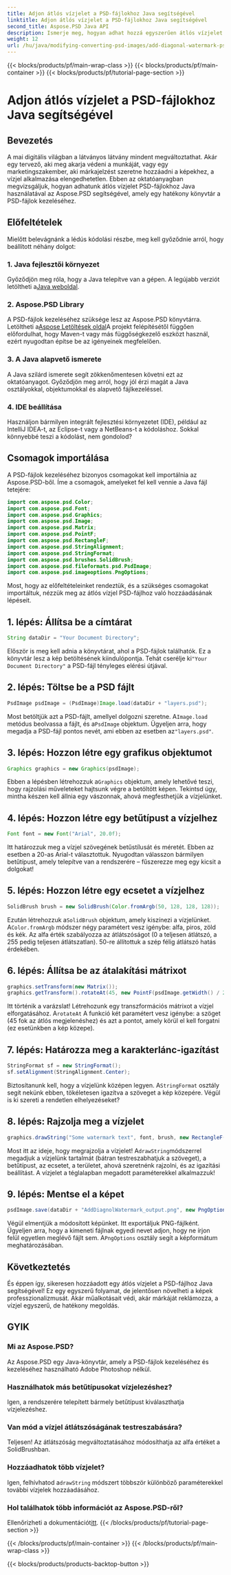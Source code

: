 ```yaml
---
title: Adjon átlós vízjelet a PSD-fájlokhoz Java segítségével
linktitle: Adjon átlós vízjelet a PSD-fájlokhoz Java segítségével
second_title: Aspose.PSD Java API
description: Ismerje meg, hogyan adhat hozzá egyszerűen átlós vízjelet PSD-fájlokhoz Java használatával az Aspose.PSD-vel. Útmutató lépésről lépésre a képek magabiztos javításához.
weight: 12
url: /hu/java/modifying-converting-psd-images/add-diagonal-watermark-psd-files/
---
```


{{< blocks/products/pf/main-wrap-class >}}
{{< blocks/products/pf/main-container >}}
{{< blocks/products/pf/tutorial-page-section >}}

# Adjon átlós vízjelet a PSD-fájlokhoz Java segítségével

## Bevezetés
A mai digitális világban a látványos látvány mindent megváltoztathat. Akár egy tervező, aki meg akarja védeni a munkáját, vagy egy marketingszakember, aki márkajelzést szeretne hozzáadni a képekhez, a vízjel alkalmazása elengedhetetlen. Ebben az oktatóanyagban megvizsgáljuk, hogyan adhatunk átlós vízjelet PSD-fájlokhoz Java használatával az Aspose.PSD segítségével, amely egy hatékony könyvtár a PSD-fájlok kezeléséhez.
## Előfeltételek
Mielőtt belevágnánk a lédús kódolási részbe, meg kell győződnie arról, hogy beállított néhány dolgot:
### 1. Java fejlesztői környezet
 Győződjön meg róla, hogy a Java telepítve van a gépen. A legújabb verziót letöltheti a[Java weboldal](https://www.oracle.com/java/technologies/javase-jdk11-downloads.html).
### 2. Aspose.PSD Library
 A PSD-fájlok kezeléséhez szüksége lesz az Aspose.PSD könyvtárra. Letöltheti a[Aspose Letöltések oldal](https://releases.aspose.com/psd/java/)A projekt felépítésétől függően előfordulhat, hogy Maven-t vagy más függőségkezelő eszközt használ, ezért nyugodtan építse be az igényeinek megfelelően.
### 3. A Java alapvető ismerete
A Java szilárd ismerete segít zökkenőmentesen követni ezt az oktatóanyagot. Győződjön meg arról, hogy jól érzi magát a Java osztályokkal, objektumokkal és alapvető fájlkezeléssel.
### 4. IDE beállítása
Használjon bármilyen integrált fejlesztési környezetet (IDE), például az IntelliJ IDEA-t, az Eclipse-t vagy a NetBeans-t a kódoláshoz. Sokkal könnyebbé teszi a kódolást, nem gondolod?
## Csomagok importálása
A PSD-fájlok kezeléséhez bizonyos csomagokat kell importálnia az Aspose.PSD-ből. Íme a csomagok, amelyeket fel kell vennie a Java fájl tetejére:
```java
import com.aspose.psd.Color;
import com.aspose.psd.Font;
import com.aspose.psd.Graphics;
import com.aspose.psd.Image;
import com.aspose.psd.Matrix;
import com.aspose.psd.PointF;
import com.aspose.psd.RectangleF;
import com.aspose.psd.StringAlignment;
import com.aspose.psd.StringFormat;
import com.aspose.psd.brushes.SolidBrush;
import com.aspose.psd.fileformats.psd.PsdImage;
import com.aspose.psd.imageoptions.PngOptions;
```
Most, hogy az előfeltételeinket rendeztük, és a szükséges csomagokat importáltuk, nézzük meg az átlós vízjel PSD-fájlhoz való hozzáadásának lépéseit.
## 1. lépés: Állítsa be a címtárat
```java
String dataDir = "Your Document Directory";
```
Először is meg kell adnia a könyvtárat, ahol a PSD-fájlok találhatók. Ez a könyvtár lesz a kép betöltésének kiindulópontja. Tehát cserélje ki`"Your Document Directory"` a PSD-fájl tényleges elérési útjával.
## 2. lépés: Töltse be a PSD fájlt
```java
PsdImage psdImage = (PsdImage)Image.load(dataDir + "layers.psd");
```
 Most betöltjük azt a PSD-fájlt, amellyel dolgozni szeretne. A`Image.load` metódus beolvassa a fájlt, és a`PsdImage` objektum. Ügyeljen arra, hogy megadja a PSD-fájl pontos nevét, ami ebben az esetben az`"layers.psd"`.
## 3. lépés: Hozzon létre egy grafikus objektumot
```java
Graphics graphics = new Graphics(psdImage);
```
 Ebben a lépésben létrehozzuk a`Graphics` objektum, amely lehetővé teszi, hogy rajzolási műveleteket hajtsunk végre a betöltött képen. Tekintsd úgy, mintha készen kell állnia egy vászonnak, ahová megfesthetjük a vízjelünket.
## 4. lépés: Hozzon létre egy betűtípust a vízjelhez
```java
Font font = new Font("Arial", 20.0f);
```
Itt határozzuk meg a vízjel szövegének betűstílusát és méretét. Ebben az esetben a 20-as Arial-t választottuk. Nyugodtan válasszon bármilyen betűtípust, amely telepítve van a rendszerére – fűszerezze meg egy kicsit a dolgokat!
## 5. lépés: Hozzon létre egy ecsetet a vízjelhez
```java
SolidBrush brush = new SolidBrush(Color.fromArgb(50, 128, 128, 128));
```
 Ezután létrehozzuk a`SolidBrush` objektum, amely kiszínezi a vízjelünket. A`Color.fromArgb` módszer négy paramétert vesz igénybe: alfa, piros, zöld és kék. Az alfa érték szabályozza az átlátszóságot (0 a teljesen átlátszó, a 255 pedig teljesen átlátszatlan). 50-re állítottuk a szép félig átlátszó hatás érdekében.
## 6. lépés: Állítsa be az átalakítási mátrixot
```java
graphics.setTransform(new Matrix());
graphics.getTransform().rotateAt(45, new PointF(psdImage.getWidth() / 2, psdImage.getHeight() / 2));
```
 Itt történik a varázslat! Létrehozunk egy transzformációs mátrixot a vízjel elforgatásához. A`rotateAt` A funkció két paramétert vesz igénybe: a szöget (45 fok az átlós megjelenéshez) és azt a pontot, amely körül el kell forgatni (ez esetünkben a kép közepe).
## 7. lépés: Határozza meg a karakterlánc-igazítást
```java
StringFormat sf = new StringFormat();
sf.setAlignment(StringAlignment.Center);
```
 Biztosítanunk kell, hogy a vízjelünk középen legyen. A`StringFormat` osztály segít nekünk ebben, tökéletesen igazítva a szöveget a kép közepére. Végül is ki szereti a rendetlen elhelyezéseket?
## 8. lépés: Rajzolja meg a vízjelet
```java
graphics.drawString("Some watermark text", font, brush, new RectangleF(0, psdImage.getHeight() / 2, psdImage.getWidth(), psdImage.getHeight() / 2), sf);
```
 Most itt az ideje, hogy megrajzolja a vízjelet! A`drawString`módszerrel megadjuk a vízjelünk tartalmát (bátran testreszabhatjuk a szöveget), a betűtípust, az ecsetet, a területet, ahová szeretnénk rajzolni, és az igazítási beállítást. A vízjelet a téglalapban megadott paraméterekkel alkalmazzuk!
## 9. lépés: Mentse el a képet
```java
psdImage.save(dataDir + "AddDiagnolWatermark_output.png", new PngOptions());
```
 Végül elmentjük a módosított képünket. Itt exportáljuk PNG-fájlként. Ügyeljen arra, hogy a kimeneti fájlnak egyedi nevet adjon, hogy ne írjon felül egyetlen meglévő fájlt sem. A`PngOptions` osztály segít a képformátum meghatározásában.
## Következtetés
És éppen így, sikeresen hozzáadott egy átlós vízjelet a PSD-fájlhoz Java segítségével! Ez egy egyszerű folyamat, de jelentősen növelheti a képek professzionalizmusát. Akár műalkotásait védi, akár márkáját reklámozza, a vízjel egyszerű, de hatékony megoldás.

## GYIK
### Mi az Aspose.PSD?
Az Aspose.PSD egy Java-könyvtár, amely a PSD-fájlok kezeléséhez és kezeléséhez használható Adobe Photoshop nélkül.
### Használhatok más betűtípusokat vízjelezéshez?
Igen, a rendszerére telepített bármely betűtípust kiválaszthatja vízjelezéshez.
### Van mód a vízjel átlátszóságának testreszabására?
Teljesen! Az átlátszóság megváltoztatásához módosíthatja az alfa értéket a SolidBrushban.
### Hozzáadhatok több vízjelet?
 Igen, felhívhatod a`drawString` módszert többször különböző paraméterekkel további vízjelek hozzáadásához.
### Hol találhatok több információt az Aspose.PSD-ről?
 Ellenőrizheti a dokumentációt[itt](https://reference.aspose.com/psd/java/).
{{< /blocks/products/pf/tutorial-page-section >}}

{{< /blocks/products/pf/main-container >}}
{{< /blocks/products/pf/main-wrap-class >}}

{{< blocks/products/products-backtop-button >}}
